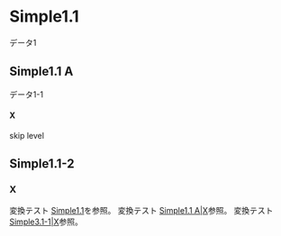 # Simple1.1
データ1

## Simple1.1 A
データ1-1

#### X
skip level

## Simple1.1-2
### X
変換テスト [Simple1.1](---)を参照。
変換テスト [Simple1.1 A|X](---)参照。
変換テスト [Simple3.1-1|X](---)参照。
